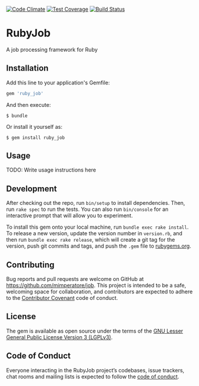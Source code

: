 [![Code Climate](https://codeclimate.com/github/mimperatore/job.svg)](https://codeclimate.com/github/mimperatore/ruby_job)
[![Test Coverage](https://codeclimate.com/github/mimperatore/ruby_job/badges/coverage.svg)](https://codeclimate.com/github/mimperator/ruby_job/coverage)
[![Build Status](https://travis-ci.com/mimperatore/job.svg?branch=master)](https://codecov.io/gh/mimperatore/ruby_job/branch/master)

# RubyJob

A job processing framework for Ruby

## Installation

Add this line to your application's Gemfile:

```ruby
gem 'ruby_job'
```

And then execute:

    $ bundle

Or install it yourself as:

    $ gem install ruby_job

## Usage

TODO: Write usage instructions here

## Development

After checking out the repo, run `bin/setup` to install dependencies. Then, run `rake spec` to run the tests. You can also run `bin/console` for an
interactive prompt that will allow you to experiment.

To install this gem onto your local machine, run `bundle exec rake install`. To release a new version, update the version number in `version.rb`, and
then run `bundle exec rake release`, which will create a git tag for the version, push git commits and tags, and push the `.gem` file to [rubygems.org](https://rubygems.org).

## Contributing

Bug reports and pull requests are welcome on GitHub at https://github.com/mimperatore/job. This project is intended to be a safe, welcoming space
for collaboration, and contributors are expected to adhere to the [Contributor Covenant](http://contributor-covenant.org) code of conduct.

## License

The gem is available as open source under the terms of the [GNU Lesser General Public License Version 3 (LGPLv3)](https://www.gnu.org/licenses/lgpl-3.0.html).

## Code of Conduct

Everyone interacting in the RubyJob project’s codebases, issue trackers, chat rooms and mailing lists is expected to follow
the [code of conduct](https://github.com/mimperatore/ruby_job/blob/master/CODE_OF_CONDUCT.md).

